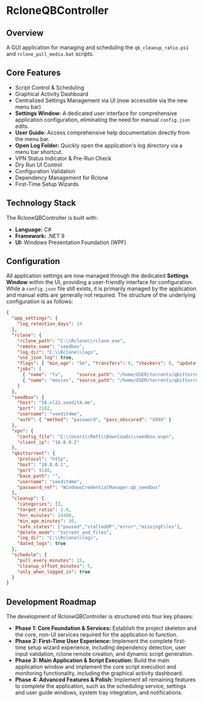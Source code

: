 # RcloneQBController

## Overview
A GUI application for managing and scheduling the `qb_cleanup_ratio.ps1` and `rclone_pull_media.bat` scripts.

## Core Features
*   Script Control & Scheduling
*   Graphical Activity Dashboard
*   Centralized Settings Management via UI (now accessible via the new menu bar)
*   **Settings Window:** A dedicated user interface for comprehensive application configuration, eliminating the need for manual `config.json` edits.
*   **User Guide:** Access comprehensive help documentation directly from the menu bar.
*   **Open Log Folder:** Quickly open the application's log directory via a menu bar shortcut.
*   VPN Status Indicator & Pre-Run Check
*   Dry Run UI Control
*   Configuration Validation
*   Dependency Management for Rclone
*   First-Time Setup Wizards

## Technology Stack
The RcloneQBController is built with:
*   **Language:** C#
*   **Framework:** .NET 9
*   **UI:** Windows Presentation Foundation (WPF)

## Configuration
All application settings are now managed through the dedicated **Settings Window** within the UI, providing a user-friendly interface for configuration. While a `config.json` file still exists, it is primarily managed by the application and manual edits are generally not required. The structure of the underlying configuration is as follows:

```json
{
  "app_settings": {
    "log_retention_days": 14
  },
  "rclone": {
    "rclone_path": "C:\\Rclone\\rclone.exe",
    "remote_name": "seedbox",
    "log_dir": "C:\\Rclone\\logs",
    "use_json_log": true,
    "flags": { "min_age": "5m", "transfers": 6, "checkers": 8, "update": true },
    "jobs": [
      { "name": "tv",     "source_path": "/home/USER/torrents/qbittorrent/Media/TV",     "dest_path": "D:\\Media\\TV",     "log": "rclone_tv" },
      { "name": "movies", "source_path": "/home/USER/torrents/qbittorrent/Media/Movies", "dest_path": "D:\\Media\\Movies", "log": "rclone_movies" }
    ]
  },
  "seedbox": {
    "host": "58.nl21.seedit4.me",
    "port": 2102,
    "username": "seedit4me",
    "auth": { "method": "password", "pass_obscured": "XXXX" }
  },
  "vpn": {
    "config_file": "C:\\Users\\Matt\\Downloads\\seedbox.ovpn",
    "client_ip": "10.8.0.2"
  },
  "qbittorrent": {
    "protocol": "http",
    "host": "10.8.0.1",
    "port": 9148,
    "base_path": "",
    "username": "seedit4me",
    "password_ref": "WindowsCredentialManager:qb_seedbox"
  },
  "cleanup": {
    "categories": [],
    "target_ratio": 2.0,
    "hnr_minutes": 14400,
    "min_age_minutes": 30,
    "safe_states": ["paused","stalledUP","error","missingFiles"],
    "delete_mode": "torrent_and_files",
    "log_dir": "C:\\Rclone\\logs",
    "dated_logs": true
  },
  "schedule": {
    "pull_every_minutes": 15,
    "cleanup_offset_minutes": 5,
    "only_when_logged_in": true
  }
}
```

## Development Roadmap
The development of RcloneQBController is structured into four key phases:

*   **Phase 1: Core Foundation & Services:** Establish the project skeleton and the core, non-UI services required for the application to function.
*   **Phase 2: First-Time User Experience:** Implement the complete first-time setup wizard experience, including dependency detection, user input validation, rclone remote creation, and dynamic script generation.
*   **Phase 3: Main Application & Script Execution:** Build the main application window and implement the core script execution and monitoring functionality, including the graphical activity dashboard.
*   **Phase 4: Advanced Features & Polish:** Implement all remaining features to complete the application, such as the scheduling service, settings and user guide windows, system tray integration, and notifications.